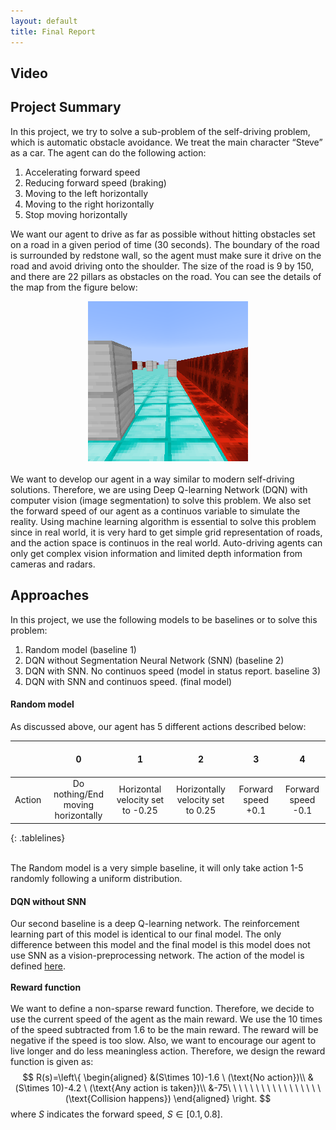 ```yaml
---
layout: default
title: Final Report
---
```


<style>
.tablelines table, .tablelines td, .tablelines th {
        border: 1px solid black;
        }
    table {
  width: 100%;
}

th {
  height: 50px;
}
td {
  height: 50px;
}
    
</style>


## Video

## Project Summary
In this project, we try to solve a sub-problem of the self-driving problem, which is automatic obstacle avoidance. We treat the main character “Steve” as a car. The agent can do the following action:
1. Accelerating forward speed
2. Reducing forward speed (braking)
3. Moving to the left horizontally
4. Moving to the right horizontally
5. Stop moving horizontally

We want our agent to drive as far as possible without hitting obstacles set on a road in a given period of time (30 seconds). The boundary of the road is surrounded by redstone wall, so the agent must make sure it drive on the road and avoid driving onto the shoulder. The size of the road is 9 by 150, and there are 22 pillars as obstacles on the road. You can see the details of the map from the figure below:
<div style="text-align:center"><img src="figures_f/f1.png" /></div>
<br>
We want to develop our agent in a way similar to modern self-driving solutions. Therefore, we are using Deep Q-learning Network (DQN) with computer vision (image segmentation) to solve this problem. We also set the forward speed of our agent as a continuos variable to simulate the reality. Using machine learning algorithm is essential to solve this problem since in real world, it is very hard to get simple grid representation of roads, and the action space is continuos in the real world. Auto-driving agents can only get complex vision information and limited depth information from cameras and radars.


## Approaches

In this project, we use the following models to be baselines or to solve this problem:
1. Random model (baseline 1)
2. DQN without Segmentation Neural Network (SNN) (baseline 2)
3. DQN with SNN. No continuos speed (model in status report. baseline 3)
4. DQN with SNN and continuos speed. (final model)

#### **Random model**
As discussed above, our agent has 5 different actions described below:

|        |      0     |             1            |             2            |         3         |         4         |
|:------:|:----------:|:------------------------:|:------------------------:|:-----------------:|:-----------------:|
| Action | Do nothing/End moving horizontally | Horizontal velocity set to -0.25 | Horizontally velocity set to 0.25 | Forward speed +0.1 | Forward speed -0.1 |
{: .tablelines}

<br>
The Random model is a very simple baseline, it will only take action 1-5  randomly following a uniform distribution.

#### **DQN without SNN**

Our second baseline is a deep Q-learning network. The reinforcement learning part of this model is identical to our final model. The only difference between this model and the final model is this model does not use SNN as a vision-preprocessing network.  The action of the model is defined [here](#Random-model).<br><br>
**Reward function** <br><br>
We want to define a non-sparse reward function. Therefore, we decide to use the current speed of the agent as the main reward. We use the 10 times of the speed subtracted from 1.6 to be the main reward. The reward will be negative if the speed is too slow. Also, we want to encourage our agent to live longer and do less meaningless action. Therefore, we design the reward function is given as:
$$
R(s)=\left\{
\begin{aligned}
    &(S\times 10)-1.6 \ (\text{No action})\\
    &(S\times 10)-4.2 \ (\text{Any action is taken})\\
    &-75\ \ \ \ \ \ \ \ \ \ \ \ \ \ \ \ \ (\text{Collision happens})
\end{aligned}
\right.
$$
where $S$ indicates the forward speed, $S \in [0.1,0.8]$. 